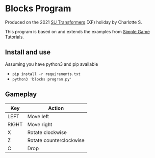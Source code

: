 # Blocks Program
Produced on the 2021 [SU Transformers](https://transformers.org.uk/) (XF) holiday by Charlotte S.

This program is based on and extends the examples from [Simple Game Tutorials](https://simplegametutorials.github.io/).

## Install and use

Assuming you have python3 and pip available

* `pip install -r requirements.txt`
* `python3 'blocks program.py'`

## Gameplay

| Key | Action |
| --- | --- |
| LEFT | Move left |
| RIGHT | Move right |
| X | Rotate clockwise |
| Z | Rotate counterclockwise |
| C | Drop |

